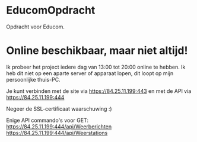 # EducomOpdracht
Opdracht voor Educom.

# Online beschikbaar, maar niet altijd!
Ik probeer het project iedere dag van 13:00 tot 20:00 online te hebben.
Ik heb dit niet op een aparte server of apparaat lopen, dit loopt op mijn persoonlijke thuis-PC.

Je kunt verbinden met de site via https://84.25.11.199:443 en met de API via https://84.25.11.199:444

Negeer de SSL-certificaat waarschuwing :)

Enige API commando's voor GET:
  https://84.25.11.199:444/api/Weerberichten
  https://84.25.11.199:444/api/Weerstations
